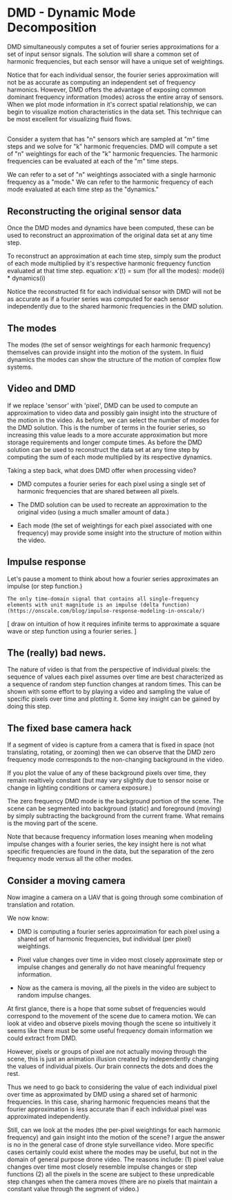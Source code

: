 # DMD - Dynamic Mode Decomposition

DMD simultaneously computes a set of fourier series approximations for
a set of input sensor signals. The solution will share a common set of
harmonic frequencies, but each sensor will have a unique set of
weightings.

Notice that for each individual sensor, the fourier series
approximation will not be as accurate as computing an independent set
of frequency harmonics.  However, DMD offers the advantage of exposing
common dominant frequency information (modes) across the entire array
of sensors.  When we plot mode information in it's correct spatial
relationship, we can begin to visualize motion characteristics in the
data set.  This technique can be most excellent for visualizing fluid
flows.

##

Consider a system that has "n" sensors which are sampled at "m" time
steps and we solve for "k" harmonic frequencies.  DMD will compute a
set of "n" weightings for each of the "k" harmonic frequencies.  The
harmonic frequencies can be evaluated at each of the "m" time steps.

We can refer to a set of "n" weightings associated with a single
harmonic frequency as a "mode."  We can refer to the harmonic
frequency of each mode evaluated at each time step as the "dynamics."

## Reconstructing the original sensor data

Once the DMD modes and dynamics have been computed, these can be used
to reconstruct an approximation of the original data set at any time
step.

To reconstruct an approximation at each time step, simply sum the
product of each mode multiplied by it's respective harmonic frequency
function evaluated at that time step.  equation: x'(t) = sum (for all
the modes): mode(i) * dynamics(i)

Notice the reconstructed fit for each individual sensor with DMD will
not be as accurate as if a fourier series was computed for each sensor
independently due to the shared harmonic frequencies in the DMD
solution.

## The modes

The modes (the set of sensor weightings for each harmonic frequency)
themselves can provide insight into the motion of the system.  In
fluid dynamics the modes can show the structure of the motion of
complex flow systems.

## Video and DMD

If we replace 'sensor' with 'pixel', DMD can be used to compute an
approximation to video data and possibly gain insight into the
structure of the motion in the video.  As before, we can select the
number of modes for the DMD solution.  This is the number of terms in
the fourier series, so increasing this value leads to a more accurate
approximation but more storage requirements and longer compute times.
As before the DMD solution can be used to reconstruct the data set at
any time step by computing the sum of each mode multiplied by its
respective dynamics.

Taking a step back, what does DMD offer when processing video?

* DMD computes a fourier series for each pixel using a single set of
  harmonic frequencies that are shared between all pixels.

* The DMD solution can be used to recreate an approximation to the
  original video (using a much smaller amount of data.)

* Each mode (the set of weightings for each pixel associated with one
  frequency) may provide some insight into the structure of motion
  within the video.

## Impulse response

Let's pause a moment to think about how a fourier series approximates
an impulse (or step function.)

    The only time-domain signal that contains all single-frequency
    elements with unit magnitude is an impulse (delta function)
    (https://onscale.com/blog/impulse-response-modeling-in-onscale/)

[ draw on intuition of how it requires infinite terms to approximate a
square wave or step function using a fourier series. ]

## The (really) bad news.

The nature of video is that from the perspective of individual pixels:
the sequence of values each pixel assumes over time are best
characterized as a sequence of random step function changes at random
times.  This can be shown with some effort to by playing a video and
sampling the value of specific pixels over time and plotting it.  Some
key insight can be gained by doing this step.

## The fixed base camera hack

If a segment of video is capture from a camera that is fixed in space
(not translating, rotating, or zooming) then we can observe that the
DMD zero frequency mode corresponds to the non-changing background in
the video.

If you plot the value of any of these background pixels over time,
they remain realtively constant (but may vary slightly due to sensor
noise or change in lighting conditions or camera exposure.)

The zero frequency DMD mode is the background portion of the scene.
The scene can be segmented into background (static) and foreground
(moving) by simply subtracting the background from the current frame.
What remains is the moving part of the scene.

Note that because frequency information loses meaning when modeling
impulse changes with a fourier series, the key insight here is not
what specific frequencies are found in the data, but the separation of
the zero frequency mode versus all the other modes.

## Consider a moving camera

Now imagine a camera on a UAV that is going through some combination
of translation and rotation.

We now know:

* DMD is computing a fourier series approximation for each pixel using
  a shared set of harmonic frequencies, but individual (per pixel)
  weightings.

* Pixel value changes over time in video most closely approximate step
  or impulse changes and generally do not have meaningful frequency
  information.

* Now as the camera is moving, all the pixels in the video are subject
  to random impulse changes.

At first glance, there is a hope that some subset of frequencies would
correspond to the movement of the scene due to camera motion.  We can
look at video and observe pixels moving though the scene so
intuitively it seems like there must be some useful frequency domain
information we could extract from DMD.

However, pixels or groups of pixel are not actually moving through the
scene, this is just an animation illusion created by independently
changing the values of individual pixels.  Our brain connects the dots
and does the rest.

Thus we need to go back to considering the value of each individual
pixel over time as approximated by DMD using a shared set of harmonic
frequencies.  In this case, sharing harmonic frequencies means that
the fourier approximation is less accurate than if each individual
pixel was approximated independently.

Still, can we look at the modes (the per-pixel weightings for each
harmonic frequency) and gain insight into the motion of the scene?  I
argue the answer is no in the general case of drone style surveillance
video.  More specific cases certainly could exist where the modes may
be useful, but not in the domain of general purpose drone video.  The
reasons include: (1) pixel value changes over time most closely
resemble impulse changes or step functions (2) all the pixels in the
scene are subject to these unpredicable step changes when the camera
moves (there are no pixels that maintain a constant value through the
segment of video.)

